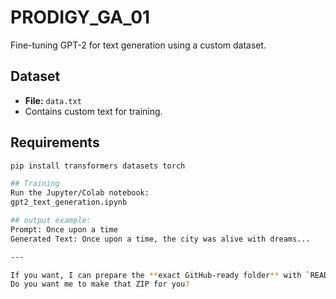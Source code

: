 # PRODIGY_GA_01

Fine-tuning GPT-2 for text generation using a custom dataset.

## Dataset
- **File:** `data.txt`
- Contains custom text for training.

## Requirements
```bash
pip install transformers datasets torch

## Training
Run the Jupyter/Colab notebook:
gpt2_text_generation.ipynb

## output example:
Prompt: Once upon a time
Generated Text: Once upon a time, the city was alive with dreams...

---

If you want, I can prepare the **exact GitHub-ready folder** with `README.md`, dataset, and Colab notebook so you can just upload in one go.  
Do you want me to make that ZIP for you?
